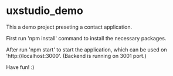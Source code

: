 # uxstudio_demo

This a demo project preseting a contact application.

First run 'npm install' command to install the necessary packages.

After run 'npm start' to start the application, which can be used on 'http://localhost:3000'. (Backend is running on 3001 port.)

Have fun! :)